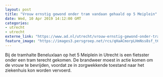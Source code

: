```yaml
---
layout: post
title: "Vrouw ernstig gewond onder tram vandaan gehaald op 5 Meiplein"
date: Wed, 10 Apr 2019 14:12:00 GMT
categories: 
- utrecht 
- utrecht 
externe_link: "https://www.ad.nl/utrecht/vrouw-ernstig-gewond-onder-tram-vandaan-gehaald-op-5-meiplein~a4b6507d/"
feature_image: "https://images3.persgroep.net/rcs/qHaACmorpLHmNss8sf_t6nMdoZs/diocontent/145243310/_fitwidth/400/?appId=21791a8992982cd8da851550a453bd7f&quality=0.7"
---
```


Bij de tramhalte Beneluxlaan op het 5 Meiplein in Utrecht is een fietsster onder een tram terecht gekomen. De brandweer moest in actie komen om de vrouw te bevrijden, voordat ze in zorgwekkende toestand naar het ziekenhuis kon worden vervoerd.
